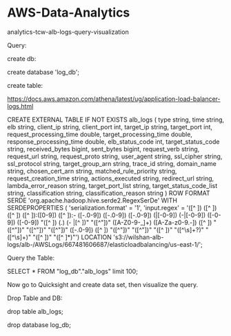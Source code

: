 # AWS-Data-Analytics
analytics-tcw-alb-logs-query-visualization

Query:

create db:

create database 'log_db';

create table:

https://docs.aws.amazon.com/athena/latest/ug/application-load-balancer-logs.html

CREATE EXTERNAL TABLE IF NOT EXISTS alb_logs ( type string, time string, elb string, client_ip string, client_port int, target_ip string, target_port int, request_processing_time double, target_processing_time double, response_processing_time double, elb_status_code int, target_status_code string, received_bytes bigint, sent_bytes bigint, request_verb string, request_url string, request_proto string, user_agent string, ssl_cipher string, ssl_protocol string, target_group_arn string, trace_id string, domain_name string, chosen_cert_arn string, matched_rule_priority string, request_creation_time string, actions_executed string, redirect_url string, lambda_error_reason string, target_port_list string, target_status_code_list string, classification string, classification_reason string ) ROW FORMAT SERDE 'org.apache.hadoop.hive.serde2.RegexSerDe' WITH SERDEPROPERTIES ( 'serialization.format' = '1', 'input.regex' = '([^ ]) ([^ ]) ([^ ]) ([^ ]):([0-9]) ([^ ]):- ([-.0-9]) ([-.0-9]) ([-.0-9]) (|[-0-9]) (-|[-0-9]) ([-0-9]) ([-0-9]) "([^ ]) (.) (- |[^ ])" "([^\"])" ([A-Z0-9-_]+) ([A-Za-z0-9.-]) ([^ ]) "([^\"])" "([^\"])" "([^\"])" ([-.0-9]) ([^ ]) "([^\"])" "([^\"])" "([^ ])" "([^\s]+?)" "([^\s]+)" "([^ ])" "([^ ]*)"') LOCATION 's3://wilshan-alb-logs/alb-/AWSLogs/667481606687/elasticloadbalancing/us-east-1/';

Query the Table:

SELECT * FROM "log_db"."alb_logs" limit 100;

Now go to Quicksight and create data set, then visualize the query.

Drop Table and DB:

drop table alb_logs;

drop database log_db;
